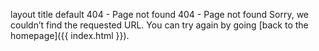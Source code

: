 layout	title
default
404 - Page not found
404 - Page not found
Sorry, we couldn’t find the requested URL. You can try again by going [back to the homepage]({{ index.html }}).
